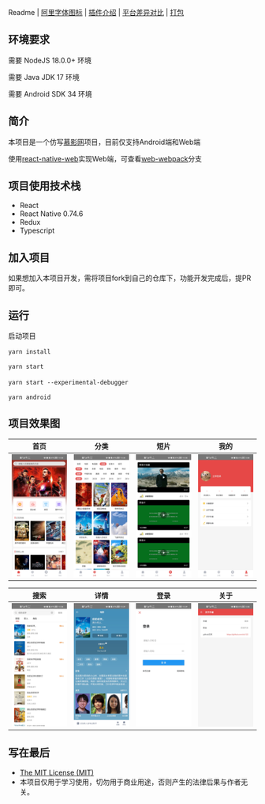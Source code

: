 Readme | [阿里字体图标](docs/iconfont.md) | [插件介绍](docs/plugin.md) | [平台差异对比](docs/difference.md) | [打包](docs/release.md) 

## 环境要求

需要 NodeJS 18.0.0+ 环境

需要 Java JDK 17    环境

需要 Android SDK 34 环境

## 简介

本项目是一个仿写[慕影网](https://github.com/NameLi/muying-h5)项目，目前仅支持Android端和Web端

使用[react-native-web](https://github.com/necolas/react-native-web)实现Web端，可查看[web-webpack](https://github.com/xlz122/react-native-movie/tree/web-webpack)分支

## 项目使用技术栈

* React
* React Native 0.74.6
* Redux
* Typescript

## 加入项目

如果想加入本项目开发，需将项目fork到自己的仓库下，功能开发完成后，提PR即可。

## 运行

启动项目

```
yarn install
```

```
yarn start

yarn start --experimental-debugger
```

```
yarn android
```

## 项目效果图

|首页|分类|短片|我的|
|---|---|---|---|
|![](./preview/home.jpg)|![](./preview/movies.jpg)|![](./preview/videos.jpg)|![](./preview/mine.jpg)|

|搜索|详情|登录|关于|
|---|---|---|---|
|![](./preview/search.jpg)|![](./preview/detail.jpg)|![](./preview/login.jpg)|![](./preview/author.jpg)|

## 写在最后

* [The MIT License (MIT)](https://github.com/xlz122/movie/blob/master/LICENSE)
* 本项目仅用于学习使用，切勿用于商业用途，否则产生的法律后果与作者无关。
